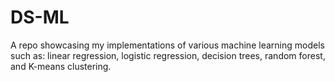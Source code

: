 # DS-ML
A repo showcasing my implementations of various machine learning models such as: linear regression, logistic regression, decision trees, random forest, and K-means clustering.
